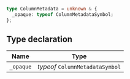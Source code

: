 ```ts
type ColumnMetadata = unknown & {
  _opaque: typeof ColumnMetadataSymbol;
};
```

## Type declaration

| Name | Type |
| ------ | ------ |
| `_opaque` | *typeof* `ColumnMetadataSymbol` |
